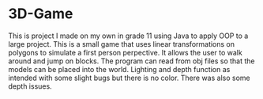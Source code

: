 # 3D-Game
This is project I made on my own in grade 11 using Java to apply OOP to a large project.
This is a small game that uses linear transformations on polygons to simulate a first person perpective. It allows the user to walk around and jump on blocks.
The program can read from obj files so that the models can be placed into the world. 
Lighting and depth function as intended with some slight bugs but there is no color. There was also some depth issues.
